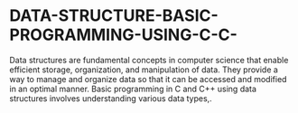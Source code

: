 # DATA-STRUCTURE-BASIC-PROGRAMMING-USING-C-C-
Data structures are fundamental concepts in computer science that enable efficient storage, organization, and manipulation of data. They provide a way to manage and organize data so that it can be accessed and modified in an optimal manner. Basic programming in C and C++ using data structures involves understanding various data types,.
